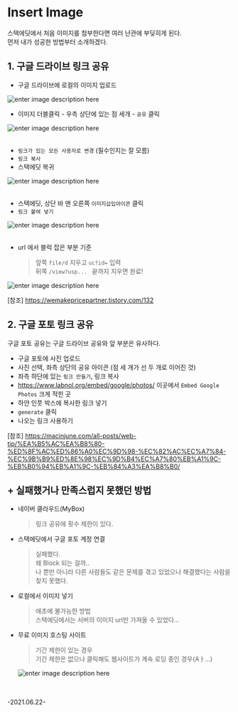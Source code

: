 # Insert Image

스택에딧에서 처음 이미지를 첨부한다면 여러 난관에 부딪히게 된다.    
먼저 내가 성공한 방법부터 소개하겠다.
## 1. 구글 드라이브 링크 공유
- 구글 드라이브에 로컬의 이미지 업로드

![enter image description here](https://lh3.googleusercontent.com/LhHRnqIPcbjAXjwmDVCPTAjkQR-t-naOOOrCAZHMHSf9F4CsGm4tu5qYwLZ-A83FGfyPZcXfA4VKIBQhVmB7zj6k6opuUcbdV6E3ifmmEsR26IHZOlPUXR7C8Mn7NcrRJ7rki_WZUw=w2400)


   
- 이미지 더블클릭 - 우측 상단에 있는 점 세개  -  ```공유``` 클릭

![enter image description here](https://drive.google.com/uc?id=1x6JefbzJ3PAXm5tp3F-NTZjRyXglt5ej)
<br><br>
- ```링크가 있는 모든 사용자로 변경``` (필수인지는 잘 모름)
-  ```링크 복사``` 
-  스택에딧 복귀

![enter image description here](https://drive.google.com/uc?id=1Xse6Lkq8mA3RDY2eq883ZHE1hSA74RDA)
<br><br>
- 스택에딧, 상단 바 맨 오른쪽 ```이미지삽입아이콘``` 클릭
- ```링크 붙여 넣기```

![enter image description here](https://drive.google.com/uc?id=1PG9ZhXxx6HvRcYC3WHt-833v0qSXaac5)
<br><br>
- url 에서 블럭 잡은 부분 기준
	>앞쪽 ```file/d``` 지우고 ```uc?id=``` 입력    
		뒤쪽 ```/view?usp... ```  끝까지 지우면 완료!

![enter image description here](https://drive.google.com/uc?id=1wWl_j0107m6-FRChXSbvcFS4SGD-Pkmd)


[참조] https://wemakepricepartner.tistory.com/132
## 2. 구글 포토 링크 공유
구글 포토 공유는 구글 드라이브 공유와 앞 부분은 유사하다.
- 구글 포토에 사진 업로드
- 사진 선택, 좌측 상단의 공유 아이콘
(점 세 개가 선 두 개로 이어진 것)
- 좌측 하단에 있는 ```링크 만들기```, 링크 복사
- https://www.labnol.org/embed/google/photos/
 이곳에서 ```Embed Google Photos``` 크게 적힌 곳
- 하얀 인풋 박스에 복사한 링크 넣기
-  ```generate``` 클릭 
- 나오는 링크 사용하기

[참조] https://macinjune.com/all-posts/web-tip/%EA%B5%AC%EA%B8%80-%ED%8F%AC%ED%86%A0%EC%9D%98-%EC%82%AC%EC%A7%84-%EC%9B%B9%ED%8E%98%EC%9D%B4%EC%A7%80%EB%A1%9C-%EB%B0%94%EB%A1%9C-%EB%84%A3%EA%B8%B0/



## + 실패했거나 만족스럽지 못했던 방법
- 네이버 클라우드(MyBox)
	>링크 공유에 횟수 제한이 있다.    
	

- 스택에딧에서 구글 포토 계정 연결
	>실패했다.    
	왜 Block 되는 걸까..    
	나 뿐만 아니라 다른 사람들도 같은 문제를 겪고 있었으나 해결했다는 사람을 찾지 못했다.
- 로컬에서 이미지 넣기
	> 애초에 불가능한 방법    
	스택에딧에서는 서버의 이미지 url만 가져올 수 있었다...
- 무료 이미지 호스팅 사이트
	> 기간 제한이 있는 경우    
	기간 제한은 없으나 클릭해도 웹사이트가 계속 로딩 중인 경우(Aㅏ...)

	![enter image description here](http://naver.me/xrP3SejK)


<br><br>
-2021.06.22-
<!--stackedit_data:
eyJoaXN0b3J5IjpbMTE1MTc2NDQzLDE1MDczMTU3MzcsMTgxMD
Y0NDUwNSw2MTkyOTUwNjldfQ==
-->